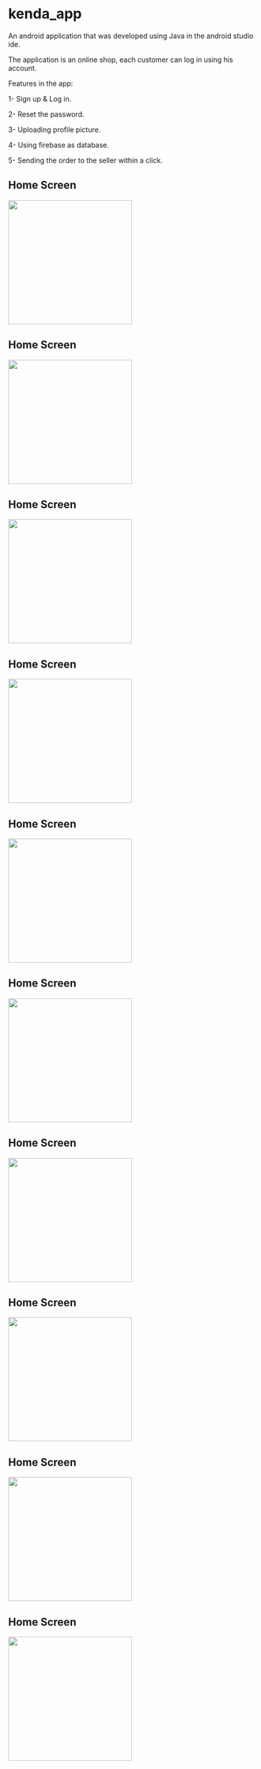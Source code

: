 # kenda_app


An android application that was developed using Java in the android studio ide.

The application is an online shop, each customer can log in using his account.

Features in the app:

1- Sign up & Log in.

2- Reset the password.

3- Uploading profile picture.

4- Using firebase as database.

5- Sending the order to the seller within a click.


## Home Screen
<img src = "Illustration_Images/page1.jpg" width = "250px" />



## Home Screen
<img src = "Illustration_Images/page2.jpg" width = "250px" />



## Home Screen
<img src = "Illustration_Images/page3.jpg" width = "250px" />



## Home Screen
<img src = "Illustration_Images/page4.jpg" width = "250px" />



## Home Screen
<img src = "Illustration_Images/page5.jpg" width = "250px" />



## Home Screen
<img src = "Illustration_Images/page6.jpg" width = "250px" />



## Home Screen
<img src = "Illustration_Images/page7.jpg" width = "250px" />



## Home Screen
<img src = "Illustration_Images/page8.jpg" width = "250px" />


## Home Screen
<img src = "Illustration_Images/page9.jpg" width = "250px" />


## Home Screen
<img src = "Illustration_Images/page10.jpg" width = "250px" />

